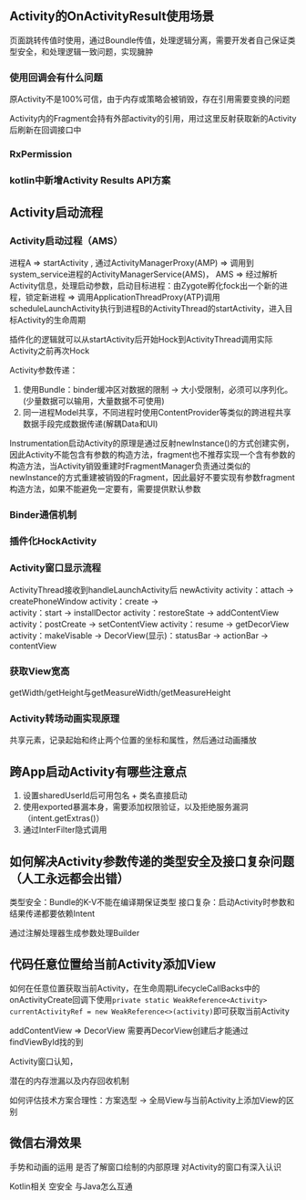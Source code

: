 ## Activity的OnActivityResult使用场景
页面跳转传值时使用，通过Boundle传值，处理逻辑分离，需要开发者自己保证类型安全，和处理逻辑一致问题，实现臃肿

### 使用回调会有什么问题
原Activity不是100%可信，由于内存或策略会被销毁，存在引用需要变换的问题

Activity内的Fragment会持有外部activity的引用，用过这里反射获取新的Activity后刷新在回调接口中


### RxPermission

### kotlin中新增Activity Results API方案



## Activity启动流程
### Activity启动过程（AMS）
进程A => startActivity , 通过ActivityManagerProxy(AMP) => 调用到system_service进程的ActivityManagerService(AMS)， AMS => 经过解析Activity信息，处理启动参数，启动目标进程：由Zygote孵化fock出一个新的进程，锁定新进程 => 调用ApplicationThreadProxy(ATP)调用scheduleLaunchActivity执行到进程B的ActivityThread的startActivity，进入目标Activity的生命周期

插件化的逻辑就可以从startActivity后开始Hock到ActivityThread调用实际Activity之前再次Hock

Activity参数传递：
1. 使用Bundle：binder缓冲区对数据的限制 -> 大小受限制，必须可以序列化。(少量数据可以输用，大量数据不可使用)
2. 同一进程Model共享，不同进程时使用ContentProvider等类似的跨进程共享数据手段完成数据传递(解耦Data和UI)

Instrumentation启动Activity的原理是通过反射newInstance()的方式创建实例，因此Activity不能包含有参数的构造方法，fragment也不推荐实现一个含有参数的构造方法，当Activity销毁重建时FragmentManager负责通过类似的newInstance的方式重建被销毁的Fragment，因此最好不要实现有参数fragment构造方法，如果不能避免一定要有，需要提供默认参数

### Binder通信机制


### 插件化HockActivity


### Activity窗口显示流程
ActivityThread接收到handleLaunchActivity后
newActivity
activity：attach            ->          createPhoneWindow
activity：create            ->          
activity：start             ->          installDector
activity：restoreState      ->          addContentView
activity：postCreate        ->          setContentView
activity：resume            ->          getDecorView
activity：makeVisable       ->          DecorView(显示)：statusBar -> actionBar -> contentView

### 获取View宽高
getWidth/getHeight与getMeasureWidth/getMeasureHeight

### Activity转场动画实现原理
共享元素，记录起始和终止两个位置的坐标和属性，然后通过动画播放

## 跨App启动Activity有哪些注意点
1. 设置sharedUserId后可用包名 + 类名直接启动
2. 使用exported暴漏本身，需要添加权限验证，以及拒绝服务漏洞（intent.getExtras()）
3. 通过InterFilter隐式调用

## 如何解决Activity参数传递的类型安全及接口复杂问题（人工永远都会出错）
类型安全：Bundle的K-V不能在编译期保证类型
接口复杂：启动Activity时参数和结果传递都要依赖Intent

通过注解处理器生成参数处理Builder

## 代码任意位置给当前Activity添加View
如何在任意位置获取当前Activity，在生命周期LifecycleCallBacks中的onActivityCreate回调下使用`private static WeakReference<Activity> currentActivityRef = new WeakReference<>(activity)`即可获取当前Activity

addContentView => DecorView
需要再DecorView创建后才能通过findViewById找的到

Activity窗口认知，

潜在的内存泄漏以及内存回收机制

如何评估技术方案合理性：方案选型 -> 全局View与当前Activity上添加View的区别

## 微信右滑效果
手势和动画的运用
是否了解窗口绘制的内部原理
对Activity的窗口有深入认识

Kotlin相关
空安全
与Java怎么互通
